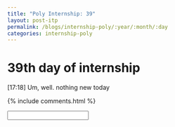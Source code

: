 ```yaml
---
title: "Poly Internship: 39"
layout: post-itp
permalink: /blogs/internship-poly/:year/:month/:day
categories: internship-poly
---
```

# 39th day of internship

<span class="timestamp">[17:18]</span> Um, well. nothing new today 


{% include comments.html %}

<input id="password-input" type="password" class="text-secret" onkeyup="unlock()">

<span class="disable-selection" id="truth" style="display:block;"></span>